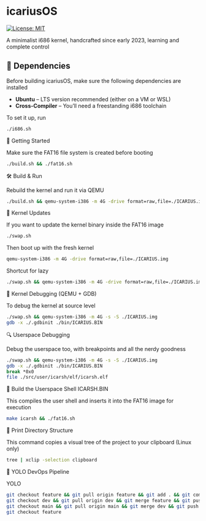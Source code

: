 # icariusOS

[![License: MIT](https://img.shields.io/badge/License-MIT-blue.svg)](https://opensource.org/licenses/MIT)

A minimalist i686 kernel, handcrafted since early 2023, learning and complete control

## 🧩 Dependencies

Before building icariusOS, make sure the following dependencies are installed

- **Ubuntu** – LTS version recommended (either on a VM or WSL)
- **Cross-Compiler** – You’ll need a freestanding i686 toolchain

To set it up, run

```bash
./i686.sh
```
🚀 Getting Started

Make sure the FAT16 file system is created before booting

```bash
./build.sh && ./fat16.sh
```
🛠️ Build & Run

Rebuild the kernel and run it via QEMU

```bash
./build.sh && qemu-system-i386 -m 4G -drive format=raw,file=./ICARIUS.img
```

🔁 Kernel Updates

If you want to update the kernel binary inside the FAT16 image

```bash
./swap.sh
```
Then boot up with the fresh kernel

```bash
qemu-system-i386 -m 4G -drive format=raw,file=./ICARIUS.img
```
Shortcut for lazy

```bash
./swap.sh && qemu-system-i386 -m 4G -drive format=raw,file=./ICARIUS.img
```
🧠 Kernel Debugging (QEMU + GDB)

To debug the kernel at source level

```bash
./swap.sh && qemu-system-i386 -m 4G -s -S ./ICARIUS.img
gdb -x ./.gdbinit ./bin/ICARIUS.BIN
```

🔍 Userspace Debugging

Debug the userspace too, with breakpoints and all the nerdy goodness

```bash
./swap.sh && qemu-system-i386 -m 4G -s -S ./ICARIUS.img
gdb -x ./.gdbinit ./bin/ICARIUS.BIN
break *0x0
file ./src/user/icarsh/elf/icarsh.elf
```
🐚 Build the Userspace Shell ICARSH.BIN

This compiles the user shell and inserts it into the FAT16 image for execution

```bash
make icarsh && ./fat16.sh
```

🌲 Print Directory Structure

This command copies a visual tree of the project to your clipboard (Linux only)

```bash
tree | xclip -selection clipboard
```

🤖 YOLO DevOps Pipeline

YOLO

```bash
git checkout feature && git pull origin feature && git add . && git commit -m "Refactoring" && \
git checkout dev && git pull origin dev && git merge feature && git push origin dev && \
git checkout main && git pull origin main && git merge dev && git push origin main && \
git checkout feature
```